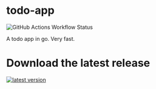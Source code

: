 # todo-app
![GitHub Actions Workflow Status](https://img.shields.io/github/actions/workflow/status/senhas-rgb/todo-app/go.yml?style=for-the-badge&label=App%20Build&logo=github)

A todo app in go. Very fast.

# Download the latest release
[![latest version](https://img.shields.io/github/v/release/senhas-rgb/todo-app?include_prereleases&style=for-the-badge&labelColor=2344cc11)](https://github.com/1to5pc/python-auth/releases/latest)
